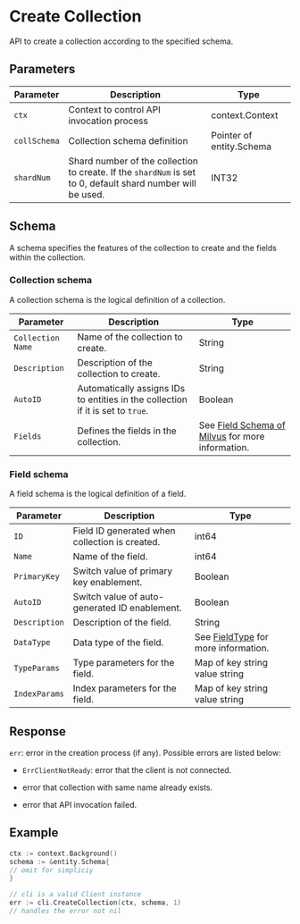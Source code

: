 # Create Collection

API to create a collection according to the specified schema.

## Parameters

| Parameter    | Description                                                  | Type                     |
| ------------ | ------------------------------------------------------------ | ------------------------ |
| `ctx`        | Context to control API invocation process                    | context.Context          |
| `collSchema` | Collection schema definition                                 | Pointer of entity.Schema |
| `shardNum`   | Shard number of the collection to create. If the `shardNum` is set to 0, default shard number will be used. | INT32   |


## Schema

A schema specifies the features of the collection to create and the fields within the collection.

### Collection schema

A collection schema is the logical definition of a collection.

| Parameter |   Description |  Type |
| --------- | ------ | ---------- |
| `Collection Name` | Name of the collection to create. | String |
| `Description` | Description of the collection to create. | String |
| `AutoID` | Automatically assigns IDs to entities in the collection if it is set to `true`. | Boolean |
| `Fields` | Defines the fields in the collection.  | See [Field Schema of Milvus](https://github.com/Fallow/milvus-sdk-go/blob/7410632233597d4af58df727682ffb29f1d1d51d/entity/schema.go#L54-L63) for more information. |

### Field schema

A field schema is the logical definition of a field.

| Parameter  |   Description                                  |  Type        |
| ---------- | ---------------------------------------------- | ------------ |
|  `ID`      | Field ID generated when collection is created. | int64        |
| `Name`     | Name of the field.                             | int64        |
| `PrimaryKey` | Switch value of primary key enablement.      | Boolean      |
| `AutoID`   | Switch value of auto-generated ID enablement.  | Boolean |
| `Description` | Description of the field.                   | String       |
| `DataType` | Data type of the field. | See [FieldType](https://github.com/Fallow/milvus-sdk-go/blob/9a7ab65299b4281cc24ad9da7834f6e25866f435/entity/schema.go#L116) for more information. |
| `TypeParams` | Type parameters for the field.               | Map of key string value string |
| `IndexParams` | Index parameters for the field.             | Map of key string value string |


## Response

`err`: error in the creation process (if any). Possible errors are listed below:

  - `ErrClientNotReady`: error that the client is not connected.

  - error that collection with same name already exists.
    
  - error that API invocation failed.

## Example

```go
ctx := context.Background()
schema := &entity.Schema{
// omit for simpliciy
} 

// cli is a valid Client instance
err := cli.CreateCollection(ctx, schema, 1)
// handles the error not nil
```

